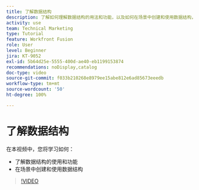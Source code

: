 ```yaml
---
title: 了解数据结构
description: 了解如何理解数据结构的用法和功能，以及如何在场景中创建和使用数据结构，一起尽在  [!DNL Adobe Workfront Fusion]。
activity: use
team: Technical Marketing
type: Tutorial
feature: Workfront Fusion
role: User
level: Beginner
jira: KT-9052
exl-id: 5b64d25e-5555-400d-ae40-eb1199153874
recommendations: noDisplay,catalog
doc-type: video
source-git-commit: f033b210268e8979ee15abe812e6ad85673eeedb
workflow-type: tm+mt
source-wordcount: '50'
ht-degree: 100%

---
```


# 了解数据结构

在本视频中，您将学习如何：

* 了解数据结构的使用和功能
* 在场景中创建和使用数据结构

>[!VIDEO](https://video.tv.adobe.com/v/335293/?quality=12&learn=on)
